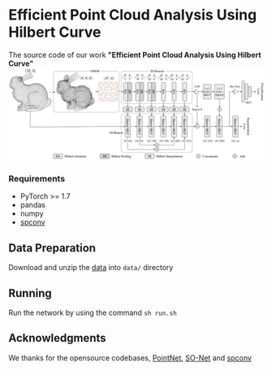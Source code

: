 # Efficient Point Cloud Analysis Using Hilbert Curve

 The source code of our work **"Efficient Point Cloud Analysis Using Hilbert Curve"**
![img|center](./framework.png)

### Requirements
- PyTorch >= 1.7
- pandas
- numpy
- [spconv](https://github.com/traveller59/spconv)

## Data Preparation
Download and unzip the [data](https://drive.google.com/drive/folders/1dvAxXiKdL6h2aH83L556LULYOquT48Qm) into `data/` directory

## Running
Run the network by using the command `sh run.sh`

## Acknowledgments
We thanks for the opensource codebases, [PointNet](https://github.com/yanx27/Pointnet_Pointnet2_pytorch), [SO-Net](https://github.com/lijx10/SO-Net.git) and [spconv](https://github.com/traveller59/spconv)